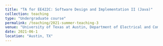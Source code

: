 ```yaml
---
title: "TA for EE422C: Software Design and Implementation II (Java)"
collection: teaching
type: "Undergraduate course"
permalink: /teaching/2021-summer-teaching-3
venue: "University of Texas at Austin, Department of Electrical and Computer Engineering"
date: 2021-06-1
location: "Austin, TX"
---
```



